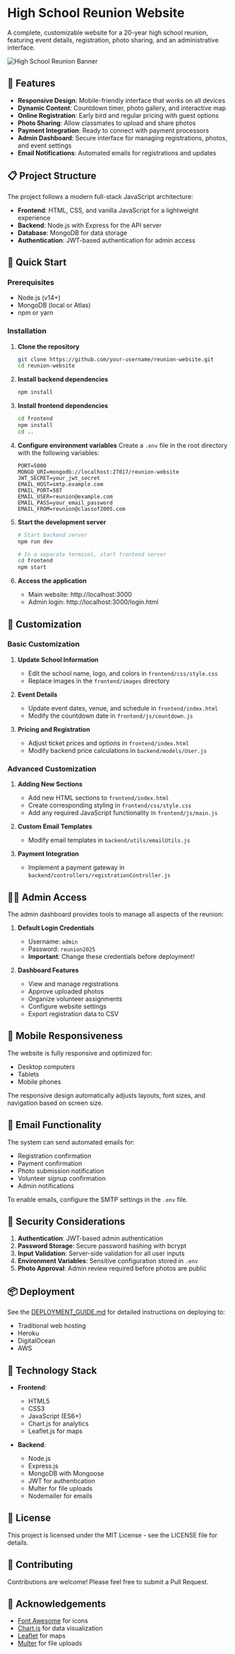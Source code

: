 # High School Reunion Website

A complete, customizable website for a 20-year high school reunion, featuring event details, registration, photo sharing, and an administrative interface.

![High School Reunion Banner](frontend/images/logo.png)

## 🌟 Features

- **Responsive Design**: Mobile-friendly interface that works on all devices
- **Dynamic Content**: Countdown timer, photo gallery, and interactive map
- **Online Registration**: Early bird and regular pricing with guest options
- **Photo Sharing**: Allow classmates to upload and share photos
- **Payment Integration**: Ready to connect with payment processors
- **Admin Dashboard**: Secure interface for managing registrations, photos, and event settings
- **Email Notifications**: Automated emails for registrations and updates

## 📋 Project Structure

The project follows a modern full-stack JavaScript architecture:

- **Frontend**: HTML, CSS, and vanilla JavaScript for a lightweight experience
- **Backend**: Node.js with Express for the API server
- **Database**: MongoDB for data storage
- **Authentication**: JWT-based authentication for admin access

## 🚀 Quick Start

### Prerequisites

- Node.js (v14+)
- MongoDB (local or Atlas)
- npm or yarn

### Installation

1. **Clone the repository**
   ```bash
   git clone https://github.com/your-username/reunion-website.git
   cd reunion-website
   ```

2. **Install backend dependencies**
   ```bash
   npm install
   ```

3. **Install frontend dependencies**
   ```bash
   cd frontend
   npm install
   cd ..
   ```

4. **Configure environment variables**
   Create a `.env` file in the root directory with the following variables:
   ```
   PORT=5000
   MONGO_URI=mongodb://localhost:27017/reunion-website
   JWT_SECRET=your_jwt_secret
   EMAIL_HOST=smtp.example.com
   EMAIL_PORT=587
   EMAIL_USER=reunion@example.com
   EMAIL_PASS=your_email_password
   EMAIL_FROM=reunion@classof2005.com
   ```

5. **Start the development server**
   ```bash
   # Start backend server
   npm run dev
   
   # In a separate terminal, start frontend server
   cd frontend
   npm start
   ```

6. **Access the application**
   - Main website: http://localhost:3000
   - Admin login: http://localhost:3000/login.html

## 🎨 Customization

### Basic Customization

1. **Update School Information**
   - Edit the school name, logo, and colors in `frontend/css/style.css`
   - Replace images in the `frontend/images` directory

2. **Event Details**
   - Update event dates, venue, and schedule in `frontend/index.html`
   - Modify the countdown date in `frontend/js/countdown.js`

3. **Pricing and Registration**
   - Adjust ticket prices and options in `frontend/index.html`
   - Modify backend price calculations in `backend/models/User.js`

### Advanced Customization

1. **Adding New Sections**
   - Add new HTML sections to `frontend/index.html`
   - Create corresponding styling in `frontend/css/style.css`
   - Add any required JavaScript functionality in `frontend/js/main.js`

2. **Custom Email Templates**
   - Modify email templates in `backend/utils/emailUtils.js`

3. **Payment Integration**
   - Implement a payment gateway in `backend/controllers/registrationController.js`

## 👩‍💻 Admin Access

The admin dashboard provides tools to manage all aspects of the reunion:

1. **Default Login Credentials**
   - Username: `admin`
   - Password: `reunion2025`
   - **Important**: Change these credentials before deployment!

2. **Dashboard Features**
   - View and manage registrations
   - Approve uploaded photos
   - Organize volunteer assignments
   - Configure website settings
   - Export registration data to CSV

## 📱 Mobile Responsiveness

The website is fully responsive and optimized for:
- Desktop computers
- Tablets
- Mobile phones

The responsive design automatically adjusts layouts, font sizes, and navigation based on screen size.

## 📧 Email Functionality

The system can send automated emails for:
- Registration confirmation
- Payment confirmation
- Photo submission notification
- Volunteer signup confirmation
- Admin notifications

To enable emails, configure the SMTP settings in the `.env` file.

## 🔐 Security Considerations

1. **Authentication**: JWT-based admin authentication
2. **Password Storage**: Secure password hashing with bcrypt
3. **Input Validation**: Server-side validation for all user inputs
4. **Environment Variables**: Sensitive configuration stored in `.env`
5. **Photo Approval**: Admin review required before photos are public

## 📦 Deployment

See the [DEPLOYMENT_GUIDE.md](DEPLOYMENT_GUIDE.md) for detailed instructions on deploying to:
- Traditional web hosting
- Heroku
- DigitalOcean
- AWS

## 🧩 Technology Stack

- **Frontend**:
  - HTML5
  - CSS3
  - JavaScript (ES6+)
  - Chart.js for analytics
  - Leaflet.js for maps

- **Backend**:
  - Node.js
  - Express.js
  - MongoDB with Mongoose
  - JWT for authentication
  - Multer for file uploads
  - Nodemailer for emails

## 📄 License

This project is licensed under the MIT License - see the LICENSE file for details.

## 🤝 Contributing

Contributions are welcome! Please feel free to submit a Pull Request.

## 🙏 Acknowledgements

- [Font Awesome](https://fontawesome.com/) for icons
- [Chart.js](https://www.chartjs.org/) for data visualization
- [Leaflet](https://leafletjs.com/) for maps
- [Multer](https://github.com/expressjs/multer) for file uploads